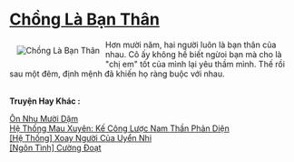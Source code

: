 <a href="https://utruyen.com/truyen/chong-la-ban-than/19026/" title="Chồng Là Bạn Thân"><h1>Chồng Là Bạn Thân</h1></a><div style="display:table"><img align="right" style="float: left; padding: 10px;" src="https://utruyen.com/images/story/200x260/chong-la-ban-than.jpg" alt="Chồng Là Bạn Thân">Hơn mười năm, hai người luôn là bạn thân của nhau. Cô ấy không hề biết ngừoi bạn mà cho là "chị em" tốt của mình lại yêu thầm mình. Thế rồi sau một đêm, định mệnh đã khiến họ ràng buộc với nhau.</div><p><br><b>Truyện Hay Khác :</b></p><a href="https://utruyen.com/truyen/on-nhu-muoi-dam/19119/" alt="Ôn Nhu Mười Dặm">Ôn Nhu Mười Dặm</a><br/><a href="https://github.com/quanluxury/ngontinhhot/tree/master/truyenhay/16154/" alt="Hệ Thống Mau Xuyên: Kế Công Lược Nam Thần Phản Diện">Hệ Thống Mau Xuyên: Kế Công Lược Nam Thần Phản Diện</a><br/><a href="https://www.flickr.com/photos/184340401@N07/48819201927/" alt="[Hệ Thống] Xoay Người Của Uyển Nhi">[Hệ Thống] Xoay Người Của Uyển Nhi</a><br/><a href="https://github.com/quanluxury/ngontinhhot/tree/master/truyenhay/18927/" alt="[Ngôn Tình] Cường Đoạt">[Ngôn Tình] Cường Đoạt</a><br/>